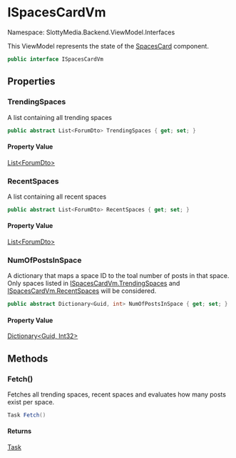# ISpacesCardVm

Namespace: SlottyMedia.Backend.ViewModel.Interfaces

This ViewModel represents the state of the [SpacesCard](./slottymedia.components.partial.mainlayout.spacescard.md) component.

```csharp
public interface ISpacesCardVm
```

## Properties

### **TrendingSpaces**

A list containing all trending spaces

```csharp
public abstract List<ForumDto> TrendingSpaces { get; set; }
```

#### Property Value

[List&lt;ForumDto&gt;](https://docs.microsoft.com/en-us/dotnet/api/system.collections.generic.list-1)<br>

### **RecentSpaces**

A list containing all recent spaces

```csharp
public abstract List<ForumDto> RecentSpaces { get; set; }
```

#### Property Value

[List&lt;ForumDto&gt;](https://docs.microsoft.com/en-us/dotnet/api/system.collections.generic.list-1)<br>

### **NumOfPostsInSpace**

A dictionary that maps a space ID to the toal number of posts in that
 space. Only spaces listed in [ISpacesCardVm.TrendingSpaces](./slottymedia.backend.viewmodel.interfaces.ispacescardvm.md#trendingspaces) and [ISpacesCardVm.RecentSpaces](./slottymedia.backend.viewmodel.interfaces.ispacescardvm.md#recentspaces)
 will be considered.

```csharp
public abstract Dictionary<Guid, int> NumOfPostsInSpace { get; set; }
```

#### Property Value

[Dictionary&lt;Guid, Int32&gt;](https://docs.microsoft.com/en-us/dotnet/api/system.collections.generic.dictionary-2)<br>

## Methods

### **Fetch()**

Fetches all trending spaces, recent spaces and evaluates how many posts exist per space.

```csharp
Task Fetch()
```

#### Returns

[Task](https://docs.microsoft.com/en-us/dotnet/api/system.threading.tasks.task)<br>
